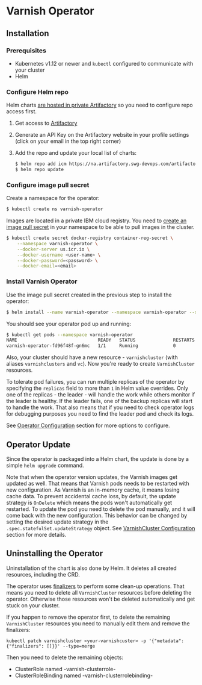 # Varnish Operator 

## Installation

### Prerequisites

* Kubernetes v1.12 or newer and `kubectl` configured to communicate with your cluster
* Helm

### Configure Helm repo

Helm charts [are hosted in private Artifactory](https://pages.github.ibm.com/TheWeatherCompany/icm-docs/helm/chart-repositories.html#using-artifactory-as-a-helm-chart-repository) so you need to configure repo access first.

1. Get access to [Artifactory](https://na.artifactory.swg-devops.com)
1. Generate an API Key on the Artifactory website in your profile settings (click on your email in the top right corner)
1. Add the repo and update your local list of charts: 

    ```bash
    $ helm repo add icm https://na.artifactory.swg-devops.com/artifactory/wcp-icm-helm-virtual --username=<your-email> --password=<api-key>
    $ helm repo update
    ```
    
### Configure image pull secret

Create a namespace for the operator:

```bash
$ kubectl create ns varnish-operator
```

Images are located in a private IBM cloud registry. You need to [create an image pull secret](https://pages.github.ibm.com/TheWeatherCompany/icm-docs/managed-kubernetes/container-registry.html#pulling-an-image-in-kubernetes) in your namespace to be able to pull images in the cluster.

```bash
$ kubectl create secret docker-registry container-reg-secret \
    --namespace varnish-operator \
    --docker-server us.icr.io \
    --docker-username <user-name> \
    --docker-password=<password> \
    --docker-email=<email>
```

### Install Varnish Operator

Use the image pull secret created in the previous step to install the operator:

```bash
$ helm install --name varnish-operator --namespace varnish-operator --set container.imagePullSecret=container-reg-secret icm/varnish-operator
```                                                                                                                        

You should see your operator pod up and running:

```bash
$ kubectl get pods --namespace varnish-operator
NAME                              READY   STATUS              RESTARTS   AGE
varnish-operator-fd96f48f-gn6mc   1/1     Running             0          40s
```

Also, your cluster should have a new resource - `varnishcluster` (with aliases `varnishclusters` and `vc`). Now you're ready to create `VarnishCluster` resources.

To tolerate pod failures, you can run multiple replicas of the operator by specifying the `replicas` field to more than `1` in Helm value overrides. Only one of the replicas - the leader - will handle the work while others monitor if the leader is healthy. If the leader fails, one of the backup replicas will start to handle the work. That also means that if you need to check operator logs for debugging purposes you need to find the leader pod and check its logs.

See [Operator Configuration](operator-configuration.md) section for more options to configure.

## Operator Update

Since the operator is packaged into a Helm chart, the update is done by a simple `helm upgrade` command.

Note that when the operator version updates, the Varnish images get updated as well. That means that Varnish pods needs to be restarted with new configuration. As Varnish is an in-memory cache, it means losing cache data. To prevent accidental cache loss, by default, the update strategy is `OnDelete` which means the pods won't automatically get restarted. To update the pod you need to delete the pod manually, and it will come back with the new configuration. This behavior can be changed by setting the desired update strategy in the `.spec.statefulSet.updateStrategy` object. See [VarnishCluster Configuration](varnish-cluster-configuration.md) section for more details.  

## Uninstalling the Operator

Uninstallation of the chart is also done by Helm.
It deletes all created resources, including the CRD.
 
The operator uses [finalizers](https://kubernetes.io/docs/tasks/access-kubernetes-api/custom-resources/custom-resource-definitions/#finalizers) to perform some clean-up operations. That means you need to delete all `VarnishCluster` resources before deleting the operator. Otherwise those resources won't be deleted automatically and get stuck on your cluster.

If you happen to remove the operator first, to delete the remaining `VarnishCluster` resources you need to manually edit them and remove the finalizers:

  `kubectl patch varnishcluster <your-varnishcuster> -p '{"metadata":{"finalizers": []}}' --type=merge`

Then you need to delete the remaining objects:
 * ClusterRole named <varnishcluster-name>-varnish-clusterrole-<varnishcluster-namespace>
 * ClusterRoleBinding named <varnishcluster-name>-varnish-clusterrolebinding-<varnishcluster-namespace>